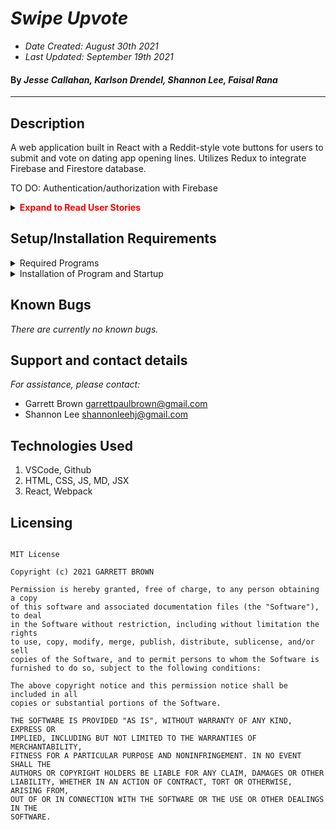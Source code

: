 # _Swipe Upvote_

- _Date Created: August 30th 2021_
- _Last Updated: September 19th 2021_

#### By _Jesse Callahan, Karlson Drendel, Shannon Lee, Faisal Rana_

---

## Description

A web application built in React with a Reddit-style vote buttons for users to submit and vote on dating app opening lines. Utilizes Redux to integrate Firebase and Firestore database.

TO DO: Authentication/authorization with Firebase

<details>
    <summary><span style="color:red"><strong>Expand to Read User Stories</strong></summary>

1. As a user, I want to enter content into a form and submit to create a new post.
2. As a user, I want my new posts to include a timestamp. And I want to see when other listings were posted, too.
3. As a user, I want to upvote posts I particularly enjoy.
4. As a user, I want to downvote posts I don't like, or find inappropriate.
5. As a user, I'd like posts with the most upvotes to appear higher on the page.

</details>

## Setup/Installation Requirements

<details>
    <summary>Required Programs</summary>
    
1. An internet browser.
2. Visual Code Studio (or another code editor).
3. Node.js

</details>

<details>
    <summary>Installation of Program and Startup</summary>

1. Open the terminal on your local machine and navigate to "Desktop."
2. Clone Tap Room with the following git command `git clone git`
3. Navigate to the top level of the repository with the command `cd `
4. In the CL, type in `npm install`.
5. In the CL, type in `npm run build`.
6. In the CL, type in `npm start`.

</details>

## Known Bugs

_There are currently no known bugs._

## Support and contact details

_For assistance, please contact:_

- Garrett Brown <garrettpaulbrown@gmail.com>
- Shannon Lee <shannonleehj@gmail.com>

## Technologies Used

1. VSCode, Github
2. HTML, CSS, JS, MD, JSX
3. React, Webpack

## Licensing

```

MIT License

Copyright (c) 2021 GARRETT BROWN

Permission is hereby granted, free of charge, to any person obtaining a copy
of this software and associated documentation files (the "Software"), to deal
in the Software without restriction, including without limitation the rights
to use, copy, modify, merge, publish, distribute, sublicense, and/or sell
copies of the Software, and to permit persons to whom the Software is
furnished to do so, subject to the following conditions:

The above copyright notice and this permission notice shall be included in all
copies or substantial portions of the Software.

THE SOFTWARE IS PROVIDED "AS IS", WITHOUT WARRANTY OF ANY KIND, EXPRESS OR
IMPLIED, INCLUDING BUT NOT LIMITED TO THE WARRANTIES OF MERCHANTABILITY,
FITNESS FOR A PARTICULAR PURPOSE AND NONINFRINGEMENT. IN NO EVENT SHALL THE
AUTHORS OR COPYRIGHT HOLDERS BE LIABLE FOR ANY CLAIM, DAMAGES OR OTHER
LIABILITY, WHETHER IN AN ACTION OF CONTRACT, TORT OR OTHERWISE, ARISING FROM,
OUT OF OR IN CONNECTION WITH THE SOFTWARE OR THE USE OR OTHER DEALINGS IN THE
SOFTWARE.

```
